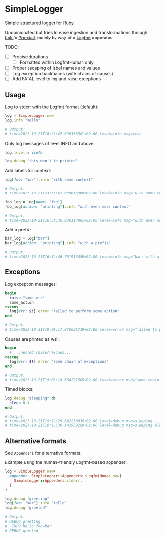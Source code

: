 # SimpleLogger

Simple structured logger for Ruby.

Unopinionated but tries to ease ingestion and transformations through
[Loki][loki]'s [Promtail][promtail], mainly by way of a [Logfmt][logfmt]
appender.

[loki]: https://grafana.com/oss/loki/
[promtail]: https://grafana.com/docs/loki/latest/clients/promtail/
[logfmt]: https://brandur.org/logfmt

TODO:

* [ ] Precise durations
  * [ ] Formatted within LogfmtHuman only
* [ ] Proper escaping of label names and values
* [ ] Log exception backtraces (with chains of causes)
* [ ] Add FATAL level to log and raise exceptions

## Usage

Log to stderr with the Logfmt format (default):

```ruby
log = SimpleLogger.new
log.info "hello"

# Output:
# time=2022-10-21T16:26:47.698336581+02:00 level=info msg=test
```

Only log messages of level INFO and above:

```ruby
log.level = :info

log.debug "this won't be printed"
```

Add labels for context:

```ruby
log[foo: "bar"].info "with some context"

# Output:
# time=2022-10-21T23:35:47.058038960+02:00 level=info msg="with some context" foo=bar

foo_log = log[name: "foo"]
foo_log[action: "printing"].info "with even more context"

# Output:
# time=2022-10-21T16:30:36.936114091+02:00 level=info msg="with even more context" name=foo action=printing
```

Add a prefix:

```ruby
bar_log = log["bar"]
bar_log[action: "printing"].info "with a prefix"

# Output:
# time=2022-10-21T16:31:46.761913456+02:00 level=info msg="bar: with a prefix" action=printing
```

## Exceptions

Log exception messages:

```ruby
begin
  raise "some err"
  some_action
rescue
  log[err: $!].error "failed to perform some action"
end

# Output:
# time=2022-10-21T19:00:17.875626710+02:00 level=error msg="failed to perform some action" err="RuntimeError (some err)"
```

Causes are printed as well:

```ruby
begin
  # ...nested raise/rescues...
rescue
  log[err: $!].error "some chain of exceptions"
end

# Output:
# time=2022-10-21T19:03:18.664221506+02:00 level=error msg="some chain of exceptions" err="RuntimeError (error while rescueing) < RuntimeError (original exception)"
```

Timed blocks:

```ruby
log.debug "sleeping" do
  sleep 0.5
end

# Output:
# time=2022-10-21T19:11:29.642238036+02:00 level=debug msg=sleeping...
# time=2022-10-21T19:11:30.142959299+02:00 level=debug msg=sleeping elapsed=0.50s
```

## Alternative formats

See `Appenders` for alternative formats.

Example using the human-friendly Logfmt-based appender:

```ruby
log = SimpleLogger.new(
  appender: SimpleLogger::Appenders::LogfmtHuman.new(
    SimpleLogger::Appenders.stderr,
  )
)

log.debug "greeting"
log[foo: "bar"].info "hello"
log.debug "greeted"

# Output:
# DEBUG greeting
#  INFO hello foo=bar
# DEBUG greeted
```
